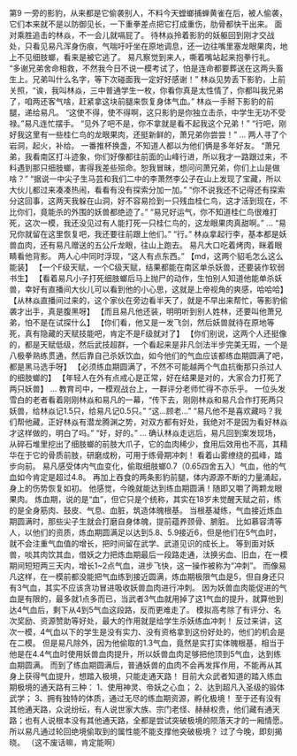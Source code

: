 第9
	一旁的影豹，从来都是它偷袭别人，不料今天螳螂捕蝉黄雀在后，被人偷袭，它们本来就不是以防御见长，一下重拳差点把它打成重伤，肋骨都快干出来。
	面对乘胜追击的林焱，不一会儿就嗝屁了。
	待林焱拎着影豹的妖躯回到刚才交战处，只看见易凡浑身伤痕，气喘吁吁坐在原地调息，还一边往嘴里塞龙眼果肉，地上不见细肢螂，看来是被它逃了。
	易凡察觉到来人，嘶着嘴站起来抱拳行礼。
	“多谢兄弟舍命相救，不然我今日不说一模考试了，怕是连命都要葬送在这两头畜生上。兄弟叫什么名字，等下次碰面我一定好好感谢！”
	林焱见势丢下影豹，上前关照，“诶，我叫林焱，三中普通学生一枚，你看你真是太性情了，你都叫我兄弟了，咱两还客气啥，赶紧拿这块前腿来恢复身体气血。”
	林焱一手掰下影豹的前腿，递给易凡。
	“这使不得，使不得啊，这只影豹是你独立击杀，中学生无功不受禄。”易凡连忙摆手。
	“见外了吧不是，你不拿就是看不起我这个兄弟！”
	“行吧，刚好我这里有一些桂仁鸟的龙眼果肉，还挺新鲜的，萧兄弟你尝尝！”
	...
	两人寻了个岩洞，起火，补给。
	一番推杯换盏，不知道人都以为他们俩是多年好友。
	“萧兄弟，我看南区打斗迹象，你们好像都往前面的山峰行进，所以我才一路跟过来，不料遇到那只细肢螂，害得我差些殒命。恕我冒昧，想问问萧兄弟，你们上山是做啥？”
	“据说一中尖子生马芸和我们二中的李萧然李公子在山上发现了宝藏，所以大伙儿都过来凑凑热闹，看看有没有探索分加一加。”
	“你不说我还不记得还有探索分这回事，这两天我躲在山洞，好不容易捡到一只残血桂仁鸟，这才活到现在，不比你们，竟能杀的外围的妖兽都绝迹了。”
	“易兄好运气，你不知道桂仁鸟很难打死，这次一模，我还没见过有人能打死一只桂仁鸟的，这龙眼果肉真甜啊。”
	...
	“易兄你就留在这里恢复吧，我还要往前跟上他们。”
	“行。”
	林焱拿起行李，基本都是妖兽血肉，还有易凡赠送的五公斤龙眼，往山上跑去。
	易凡大口吃着烤肉，眯着眼睛看他背影。
	两人心中同时浮现，“这人有点东西。”
	【md，这两个貂毛怎么这么能装】
	【一个F级天赋，一个C级天赋，结果都能在南区单杀妖兽，还要装作软弱书生】
	【看着易凡小子打死细肢螂后马上抛尸的动作，生怕别人知道他能单杀妖兽，幸好有直播间大伙儿可以看到他的小心思，这就是上帝视角的爽感，哈哈哈】
	【从林焱直播间过来的，这个家伙在旁边看半天了，就是不早出来帮忙，等影豹偷袭才出手，真是腹黑呀】
	【而且易凡他还装，明明听到别人姓林，还要叫他萧兄弟，怕不是在试探什么】
	【你们看，他又是一发飞剑，然后妖兽就待在原地等死，真有隐藏的天赋技能吧，肯定不是F级就对了】
	【你们别说，这两个人还挺像的，都是天赋低级，然后武技超群，一个看起来是非凡剑法半步完美无瑕，一个是八极拳熟练贯通，然后靠自己杀妖饮血，如今他们的气血应该都练血期圆满了吧，都是黑马选手呀】
	【必须练血期圆满了，不然不可能越两个气血抗衡那只杀过人的细肢螂的】
	【年轻人在外有点戒心是正常，好在结果是对的，大家合力打死了两只妖兽】
	...
	教育司中，一模观战台上，一群评分老师忙得不亦乐乎。
	一位头发雪白的老者看着刚刚林焱和易凡的一幕，“传下去，刚刚林焱和易凡合作打死两只妖兽，给林焱记1.5只，给易凡记0.5只。”
	“这...顾老...”
	“易凡他不是喜欢藏吗？我们帮他藏，正好林焱有潜龙腾渊之势，对双方都有好处，我绝对不是因为看好林焱才这样做的，明白了吗。”
	“好，好的。”
	...
	确认林焱走远后，易凡回到案发现场，从碎石堆里挖出了细肢螂的前肢大爪子，它的血肉稀少，食用后效用也不高，其精华在于它的骨质前肢，研磨成粉，可用于练骨期冲刺！
	看着山雾缭绕的孤峰，踏步向前。
	易凡感受体内气血变化，偷取细肢螂0.7（0.65四舍五入）气血，他的气血如今肯定是超过4.8。
	再加上吞食的两条影豹前腿，体内源源不断的力量涌起，身上的伤势恢复如初。
	他感觉，今晚就能达到练血期圆满！随即又嚼了两颗龙眼果肉。
	炼血期，说的是“血”，但它只是个统称，其实在18岁未觉醒天赋之前，练的是全身筋肉、鼓皮、气息、血脏，筑造体魄根基。
	当根基凝练，气血接近炼血期圆满时，那些尖子生就会打磨自身体魄，提前蕴养颈骨、腑脏。
	比如慕容清等人，以他们的资质，炼血期圆满足以达到5.8、5.9接近6，但是他们在5气血时，就不会注重气血值的增长，把时间留在武学、武道见识的成长上。
	等到面对妖兽，啖其肉饮其血，借妖之力把炼血期最后一段路走通，汰换劣血、旧血，在一模期间短短两三天内，增长1~2点气血，进步飞快，这一操作被称为“冲刺”。
	而像易凡这样，在一模前都没能把气血练到接近圆满，炼血期极限气血是5，但自身还只有3气血，其实不应该贪功冒进吸收妖兽血肉进行冲刺。
	因为妖兽血肉能促进的气血是有限的，最多就1点多而已，当武者3气血就用掉了这1气血的提升，就算他到达4气血后，剩下从4到5气血这段路，反而更难走了。
	模拟高考除了有评分、名次奖励、资源赞助等好处，最大的作用就是给学生杀妖练血冲刺！
	反过来讲，这次一模，4气血以下的学生是没有实力、没有资格拿到这份好处的，他们的机会是在二模。
	但是易凡除外，因为他偷取的1.3气血，竟然是实打实体魄根基，相当于他是在4.4气血时使用妖兽血肉提升，所以妖兽血肉足够把他顶到5气血，达到练血期圆满。
	而到了练血期圆满后，普通妖兽的血肉不会再发挥作用，不能再从其身上获得气血提升，想踏入极境，只能走通天路！
	目前大众武者知道的踏入练血期极境的通天路有三种：
	1、使用神灵、帝妖之心血；
	2、达到超凡入圣级的锻体武学；
	3、拥有独特的体质，通过无尽的练血期资源，孵化极境！
	至于还有没有其他通天路，众说纷纭，有人说世家大族、宗门老怪、赫赫权贵，他们藏有通天路；也有人说根本没有其他通天路，全都是尝试突破极境的陨落天才的一厢情愿。
	所以易凡通过轮回绝境偷取到的属性能不能支撑他突破极境？
	过了今晚，即刻揭晓。
	（这不废话嘛，肯定能啊）
	



